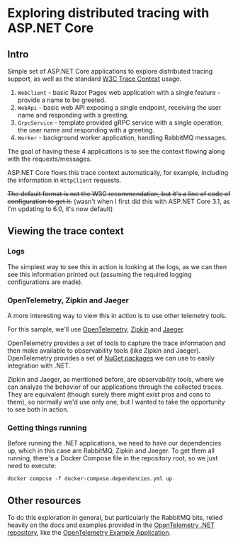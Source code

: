 # Exploring distributed tracing with ASP.NET Core
## Intro
Simple set of ASP.NET Core applications to explore distributed tracing support, as well as the standard [W3C Trace Context](https://www.w3.org/TR/trace-context/) usage.

1. `WebClient` - basic Razor Pages web application with a single feature - provide a name to be greeted.
2. `WebApi` - basic web API exposing a single endpoint, receiving the user name and responding with a greeting.
3. `GrpcService` - template provided gRPC service with a single operation, the user name and responding with a greeting.
4. `Worker` - background worker application, handling RabbitMQ messages.

The goal of having these 4 applications is to see the context flowing along with the requests/messages.

ASP.NET Core flows this trace context automatically, for example, including the information in `HttpClient` requests.

~~The default format is not the W3C recommendation, but it's a line of code of configuration to get it.~~ (wasn't when I first did this with ASP.NET Core 3.1, as I'm updating to 6.0, it's now default)

## Viewing the trace context

### Logs

The simplest way to see this in action is looking at the logs, as we can then see this information printed out (assuming the required logging configurations are made).

### OpenTelemetry, Zipkin and Jaeger

A more interesting way to view this in action is to use other telemetry tools.

For this sample, we'll use [OpenTelemetry](https://opentelemetry.io/), [Zipkin](https://zipkin.io/) and [Jaeger](https://www.jaegertracing.io/).

OpenTelemetry provides a set of tools to capture the trace information and then make available to observability tools (like Zipkin and Jaeger). OpenTelemetry provides a set of [NuGet packages](https://github.com/open-telemetry/opentelemetry-dotnet) we can use to easily integration with .NET.

Zipkin and Jaeger, as mentioned before, are observability tools, where we can analyze the behavior of our applications through the collected traces. They are equivalent (though surely there might exist pros and cons to them), so normally we'd use only one, but I wanted to take the opportunity to see both in action.

### Getting things running

Before running the .NET applications, we need to have our dependencies up, which in this case are RabbitMQ, Zipkin and Jaeger. To get them all running, there's a Docker Compose file in the repository root, so we just need to execute:

```
docker compose -f docker-compose.dependencies.yml up
```

## Other resources

To do this exploration in general, but particularly the RabbitMQ bits, relied heavily on the docs and examples provided in the [OpenTelemetry .NET repository](https://github.com/open-telemetry/opentelemetry-dotnet), like the [OpenTelemetry Example Application](https://github.com/open-telemetry/opentelemetry-dotnet/tree/core-1.1.0/examples/MicroserviceExample).
